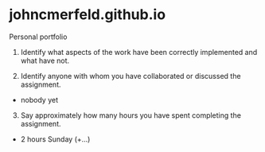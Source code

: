 # johncmerfeld.github.io
Personal portfolio


1. Identify what aspects of the work
have been correctly implemented and what have not.

2. Identify anyone with whom you have collaborated
or discussed the assignment.
- nobody yet

3. Say approximately how many hours you have spent
completing the assignment.
- 2 hours Sunday (+...)

